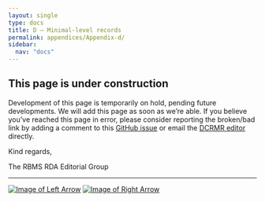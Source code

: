```yaml
---
layout: single
type: docs
title: D — Minimal-level records
permalink: appendices/Appendix-d/
sidebar:
  nav: "docs"
---
```


## This page is under construction

Development of this page is temporarily on hold, pending future developments. We will add this page as soon as we’re able. If you believe you’ve reached this page in error, please consider reporting the broken/bad link by adding a comment to this [GitHub issue](https://github.com/rbms-bsc/DCRMR/issues/26) or email the [DCRMR editor](mailto:dcrm.rda@gmail.com) directly.

Kind regards,

The RBMS RDA Editorial Group

---

[![Image of Left Arrow](https://rbms-bsc.github.io/DCRMR/assets/pictures/navigation/Arrow_Left.png "C — Core-level records")](/DCRMR/appendices/Appendix-c/) [![Image of Right Arrow](https://rbms-bsc.github.io/DCRMR/assets/pictures/navigation/Arrow_Right.png "E — Variations requiring a new record")](/DCRMR/appendices/Appendix-e/)